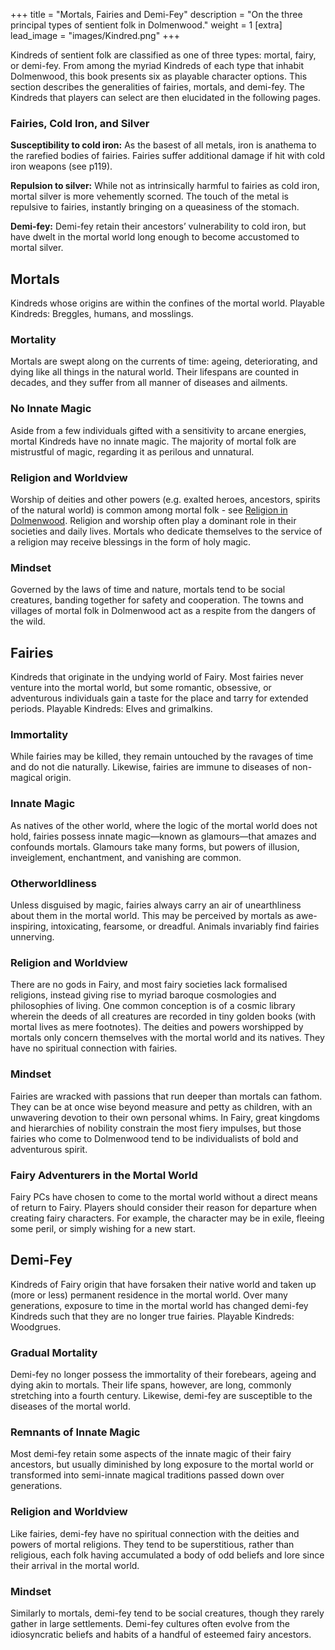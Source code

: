 +++
title = "Mortals, Fairies and Demi-Fey"
description = "On the three principal types of sentient folk in Dolmenwood."
weight = 1
[extra] 
lead_image = "images/Kindred.png"
+++

Kindreds of sentient folk are classified as one of three types: mortal, fairy,
or demi-fey. From among the myriad Kindreds of each type that inhabit
Dolmenwood, this book presents six as playable character options. This section
describes the generalities of fairies, mortals, and demi-fey. The Kindreds that
players can select are then elucidated in the following pages.

### Fairies, Cold Iron, and Silver

**Susceptibility to cold iron:** As the basest of all metals, iron is anathema
to the rarefied bodies of fairies. Fairies suffer additional damage if hit with
cold iron weapons (see p119).

**Repulsion to silver:** While not as intrinsically harmful to fairies as cold
iron, mortal silver is more vehemently scorned. The touch of the metal is
repulsive to fairies, instantly bringing on a queasiness of the stomach.

**Demi-fey:** Demi-fey retain their ancestors’ vulnerability to cold iron, but
have dwelt in the mortal world long enough to become accustomed to mortal
silver.

## Mortals

Kindreds whose origins are within the confines of the mortal world. Playable
Kindreds: Breggles, humans, and mosslings.

### Mortality

Mortals are swept along on the currents of time: ageing, deteriorating, and
dying like all things in the natural world. Their lifespans are counted in
decades, and they suffer from all manner of diseases and ailments.

### No Innate Magic

Aside from a few individuals gifted with a sensitivity to arcane energies,
mortal Kindreds have no innate magic. The majority of mortal folk are
mistrustful of magic, regarding it as perilous and unnatural.

### Religion and Worldview

Worship of deities and other powers (e.g. exalted heroes, ancestors, spirits of
the natural world) is common among mortal folk - see
[Religion in Dolmenwood](@/setting/4_religions.md). Religion and worship often
play a dominant role in their societies and daily lives. Mortals who dedicate
themselves to the service of a religion may receive blessings in the form of
holy magic.

### Mindset

Governed by the laws of time and nature, mortals tend to be social creatures,
banding together for safety and cooperation. The towns and villages of mortal
folk in Dolmenwood act as a respite from the dangers of the wild.

## Fairies

Kindreds that originate in the undying world of Fairy. Most fairies never
venture into the mortal world, but some romantic, obsessive, or adventurous
individuals gain a taste for the place and tarry for extended periods. Playable
Kindreds: Elves and grimalkins.

### Immortality

While fairies may be killed, they remain untouched by the ravages of time and do
not die naturally. Likewise, fairies are immune to diseases of non-magical
origin.

### Innate Magic

As natives of the other world, where the logic of the mortal world does not
hold, fairies possess innate magic—known as glamours—that amazes and confounds
mortals. Glamours take many forms, but powers of illusion, inveiglement,
enchantment, and vanishing are common.

### Otherworldliness

Unless disguised by magic, fairies always carry an air of unearthliness about
them in the mortal world. This may be perceived by mortals as awe-inspiring,
intoxicating, fearsome, or dreadful. Animals invariably find fairies unnerving.

### Religion and Worldview

There are no gods in Fairy, and most fairy societies lack formalised religions,
instead giving rise to myriad baroque cosmologies and philosophies of living.
One common conception is of a cosmic library wherein the deeds of all creatures
are recorded in tiny golden books (with mortal lives as mere footnotes). The
deities and powers worshipped by mortals only concern themselves with the mortal
world and its natives. They have no spiritual connection with fairies.

### Mindset

Fairies are wracked with passions that run deeper than mortals can fathom. They
can be at once wise beyond measure and petty as children, with an unwavering
devotion to their own personal whims. In Fairy, great kingdoms and hierarchies
of nobility constrain the most fiery impulses, but those fairies who come to
Dolmenwood tend to be individualists of bold and adventurous spirit.

### Fairy Adventurers in the Mortal World

Fairy PCs have chosen to come to the mortal world without a direct means of
return to Fairy. Players should consider their reason for departure when
creating fairy characters. For example, the character may be in exile, fleeing
some peril, or simply wishing for a new start.

## Demi-Fey

Kindreds of Fairy origin that have forsaken their native world and taken up
(more or less) permanent residence in the mortal world. Over many generations,
exposure to time in the mortal world has changed demi-fey Kindreds such that
they are no longer true fairies. Playable Kindreds: Woodgrues.

### Gradual Mortality

Demi-fey no longer possess the immortality of their forebears, ageing and dying
akin to mortals. Their life spans, however, are long, commonly stretching into a
fourth century. Likewise, demi-fey are susceptible to the diseases of the mortal
world.

### Remnants of Innate Magic

Most demi-fey retain some aspects of the innate magic of their fairy ancestors,
but usually diminished by long exposure to the mortal world or transformed into
semi-innate magical traditions passed down over generations.

### Religion and Worldview

Like fairies, demi-fey have no spiritual connection with the deities and powers
of mortal religions. They tend to be superstitious, rather than religious, each
folk having accumulated a body of odd beliefs and lore since their arrival in
the mortal world.

### Mindset

Similarly to mortals, demi-fey tend to be social creatures, though they rarely
gather in large settlements. Demi-fey cultures often evolve from the
idiosyncratic beliefs and habits of a handful of esteemed fairy ancestors.
